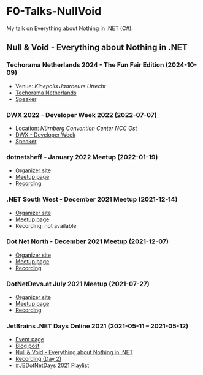 # F0-Talks-NullVoid
My talk on Everything about Nothing in .NET (C#).

## Null & Void - Everything about Nothing in .NET

### Techorama Netherlands 2024 - The Fun Fair Edition (2024-10-09)
- Venue: _Kinepolis Jaarbeurs Utrecht_
- [Techorama Netherlands](https://www.techorama.nl)
- [Speaker](https://techorama-2024-netherlands.sessionize.com/speaker/1a8eb8cc-fa0f-401e-b10b-843de142ad69)

### DWX 2022 - Developer Week 2022 (2022-07-07)
- Location: _Nürnberg Convention Center NCC Ost_
- [DWX - Developer Week](https://www.developer-week.de/)
- [Speaker](https://www.developer-week.de/history/speaker-2022#/speaker/17094-stefan-polz)

### dotnetsheff - January 2022 Meetup (2022-01-19)
- [Organizer site](https://dotnetsheff.co.uk/)
- [Meetup page](https://www.meetup.com/dotnetsheff/events/283070809/)
- [Recording](https://www.youtube.com/watch?v=SSEp_JgAt1E)

### .NET South West - December 2021 Meetup (2021-12-14)
- [Organizer site](https://www.meetup.com/dotnetsouthwest/)
- [Meetup page](https://www.meetup.com/dotnetsouthwest/events/279821093/)
- Recording: not available

### Dot Net North - December 2021 Meetup (2021-12-07)
- [Organizer site](https://dotnetnorth.org.uk/)
- [Meetup page](https://www.meetup.com/DotNetNorth/events/282377697/)
- [Recording](https://www.youtube.com/watch?v=V08poPZTYwI)

### DotNetDevs.at July 2021 Meetup (2021-07-27)
- [Organizer site](https://dotnetdevs.at/)
- [Meetup page](https://www.meetup.com/dotnet-austria/events/279531287/)
- [Recording](https://www.youtube.com/watch?v=pXTxSwNgukk)

### JetBrains .NET Days Online 2021 (2021-05-11 – 2021-05-12)
- [Event page](https://pages.jetbrains.com/dotnet-days-2021/)
- [Blog post](https://blog.jetbrains.com/dotnet/2021/05/19/jetbrains-net-days-online-2021-recordings-available/)
- [Null & Void - Everything about Nothing in .NET](https://youtu.be/h7uVMKPHGtM)
- [Recording (Day 2)](https://youtu.be/i9xwtGai9wk?t=18879)
- [#JBDotNetDays 2021 Playlist](https://youtube.com/playlist?list=PLQ176FUIyIUZLtQsoMfMfr_ZHCQGImMUp)

